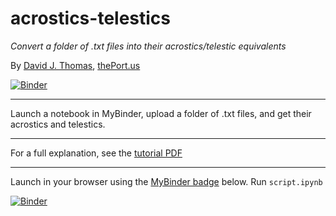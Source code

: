 # acrostics-telestics

*Convert a folder of .txt files into their acrostics/telestic equivalents*

By [David J. Thomas](mailto:dave.a.base@gmail.com), [thePort.us](https://thePort.us)

[![Binder](https://mybinder.org/badge_logo.svg)](https://mybinder.org/v2/gh/thePortus/acrostics-telestics/HEAD)

---

Launch a notebook in MyBinder, upload a folder of .txt files, and get their acrostics and telestics.

---

For a full explanation, see the [tutorial PDF](tutorial.pdf)

---

Launch in your browser using the [MyBinder badge](https://mybinder.org/v2/gh/thePortus/acrostics-telestics/HEAD) below. Run `script.ipynb`

[![Binder](https://mybinder.org/badge_logo.svg)](https://mybinder.org/v2/gh/thePortus/acrostics-telestics/HEAD)